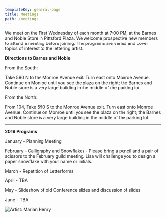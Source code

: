 ```yaml
---
templateKey: general-page
title: Meetings
path: /meetings
---
```

We meet on the First Wednesday of each month at 7:00 PM, at the Barnes and Noble Store in Pittsford Plaza. We welcome prospective new members to attend a meeting before joining. The programs are varied and cover topics of interest to the lettering artist.

**Directions to Barnes and Noble**

From the South:

Take 590 N to the Monroe Avenue exit. Turn east onto Monroe Avenue. Continue on Monroe until you see the plaza on the right; the Barnes and Noble store is a very large building in the middle of the parking lot.

From the North:

From 104, Take 590 S to the Monroe Avenue exit. Turn east onto Monroe Avenue. Continue on Monroe until you see the plaza on the right; the Barnes and Noble store is a very large building in the middle of the parking lot.

- - -

**2019 Programs**

January - Planning Meeting

February - Calligraphy and Snowflakes - Please bring a pencil and a pair of scissors to the February guild meeting.  Lisa will challenge you to design a paper snowflake with your name or initials.

March - Repetition of Letterforms

April - TBA

May - Slideshow of old Conference slides and discussion of slides

June - TBA

![Artist: Marian Henry](/img/marianh_resistentialism.jpg)
